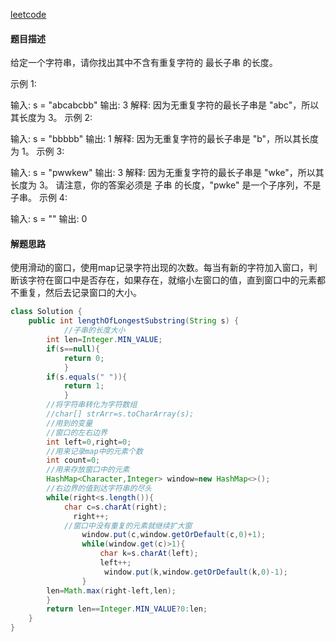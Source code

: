 [leetcode](https://leetcode-cn.com/problems/longest-substring-without-repeating-characters/)

#### 题目描述

给定一个字符串，请你找出其中不含有重复字符的 最长子串 的长度。

 

示例 1:

输入: s = "abcabcbb"
输出: 3 
解释: 因为无重复字符的最长子串是 "abc"，所以其长度为 3。
示例 2:

输入: s = "bbbbb"
输出: 1
解释: 因为无重复字符的最长子串是 "b"，所以其长度为 1。
示例 3:

输入: s = "pwwkew"
输出: 3
解释: 因为无重复字符的最长子串是 "wke"，所以其长度为 3。
     请注意，你的答案必须是 子串 的长度，"pwke" 是一个子序列，不是子串。
示例 4:

输入: s = ""
输出: 0

#### 解题思路

使用滑动的窗口，使用map记录字符出现的次数。每当有新的字符加入窗口，判断该字符在窗口中是否存在，如果存在，就缩小左窗口的值，直到窗口中的元素都不重复，然后去记录窗口的大小。

```java
class Solution {
    public int lengthOfLongestSubstring(String s) {
            //子串的长度大小
        int len=Integer.MIN_VALUE;
        if(s==null){
            return 0;
            }
        if(s.equals(" ")){
            return 1;
            }
        //将字符串转化为字符数组
        //char[] strArr=s.toCharArray(s);
        //用到的变量
        //窗口的左右边界
        int left=0,right=0;
        //用来记录map中的元素个数
        int count=0;
        //用来存放窗口中的元素
        HashMap<Character,Integer> window=new HashMap<>();
        //右边界的值到达字符串的尽头
        while(right<s.length()){
            char c=s.charAt(right);
              right++;           
            //窗口中没有重复的元素就继续扩大窗
                window.put(c,window.getOrDefault(c,0)+1);              
                while(window.get(c)>1){
                    char k=s.charAt(left);  
                    left++;        
                     window.put(k,window.getOrDefault(k,0)-1);                                                                           
                }
        len=Math.max(right-left,len);
        }
        return len==Integer.MIN_VALUE?0:len;
    }
}
```

